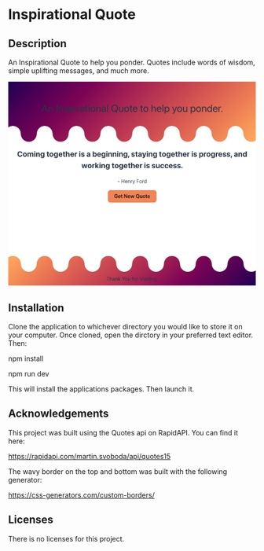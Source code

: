 # Inspirational Quote

## Description

An Inspirational Quote to help you ponder. Quotes include words of wisdom, simple uplifting messages, and much more.

![image](./inspirational-pondering/src/assets/project-thumbnail.jpg)

## Installation

Clone the application to whichever directory you would like to store it on your computer. Once cloned, open the dirctory in your preferred text editor. Then:

npm install

npm run dev

This will install the applications packages. Then launch it.

## Acknowledgements

This project was built using the Quotes api on RapidAPI. You can find it here:

https://rapidapi.com/martin.svoboda/api/quotes15

The wavy border on the top and bottom was built with the following generator:

https://css-generators.com/custom-borders/

## Licenses

There is no licenses for this project.
